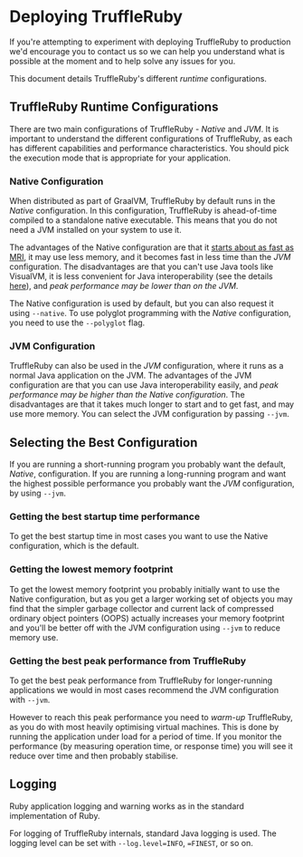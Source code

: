 # Deploying TruffleRuby

If you're attempting to experiment with deploying TruffleRuby to production we'd
encourage you to contact us so we can help you understand what is possible at
the moment and to help solve any issues for you.

This document details TruffleRuby's different *runtime* configurations.

## TruffleRuby Runtime Configurations

There are two main configurations of TruffleRuby - *Native* and *JVM*. It is
important to understand the different configurations of TruffleRuby, as each has
different capabilities and performance characteristics. You should pick the
execution mode that is appropriate for your application.

### Native Configuration

When distributed as part of GraalVM, TruffleRuby by default runs in the *Native*
configuration. In this configuration, TruffleRuby is ahead-of-time compiled to a
standalone native executable. This means that you do not need a JVM installed on
your system to use it.

The advantages of the Native configuration are that it [starts about as fast as
MRI](https://github.com/oracle/truffleruby/blob/master/doc/contributor/native-image.md),
it may use less memory, and it becomes fast in less time than the *JVM*
configuration. The disadvantages are that you can't use Java tools like
VisualVM, it is less convenient for Java interoperability
(see the details [here](compatibility.md#java-interoperability-with-the-native-configuration)),
and *peak performance may be lower than on the JVM*.

The Native configuration is used by default, but you can also request it
using `--native`. To use polyglot programming with the *Native* configuration,
you need to use the `--polyglot` flag.

### JVM Configuration

TruffleRuby can also be used in the *JVM* configuration, where it runs as a
normal Java application on the JVM. The advantages of the JVM configuration are
that you can use Java interoperability easily, and *peak performance may be
higher than the Native configuration*. The disadvantages are that it takes much
longer to start and to get fast, and may use more memory. You can select the
JVM configuration by passing `--jvm`.

## Selecting the Best Configuration

If you are running a short-running program you probably want the default,
*Native*, configuration. If you are running a long-running program and want the
highest possible performance you probably want the *JVM* configuration, by using
`--jvm`.

### Getting the best startup time performance

To get the best startup time in most cases you want to use the
Native configuration, which is the default.

### Getting the lowest memory footprint

To get the lowest memory footprint you probably initially want to use the Native
configuration, but as you get a larger working set of objects you may find that
the simpler garbage collector and current lack of compressed ordinary object
pointers (OOPS) actually increases your memory footprint and you'll be better
off with the JVM configuration using `--jvm` to reduce memory use.

### Getting the best peak performance from TruffleRuby

To get the best peak performance from TruffleRuby for longer-running
applications we would in most cases recommend the JVM configuration with
`--jvm`.

However to reach this peak performance you need to *warm-up* TruffleRuby, as you
do with most heavily optimising virtual machines. This is done by running the
application under load for a period of time. If you monitor the performance (by
measuring operation time, or response time) you will see it reduce over time and
then probably stabilise.

## Logging

Ruby application logging and warning works as in the standard implementation of
Ruby.

For logging of TruffleRuby internals, standard Java logging is used. The logging
level can be set with `--log.level=INFO`, `=FINEST`, or so on.
